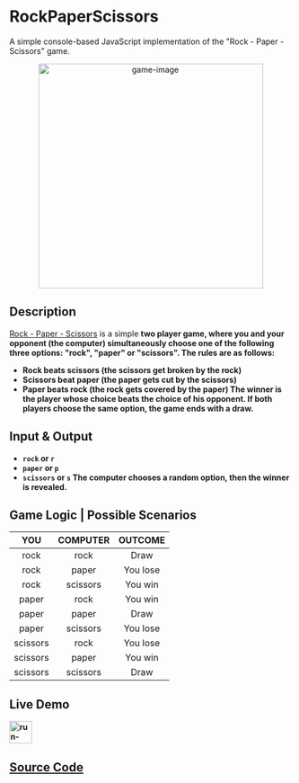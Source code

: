 # RockPaperScissors
A simple console-based JavaScript implementation of the "Rock - Paper - Scissors" game.
<p align="center"><img src="https://upload.wikimedia.org/wikipedia/commons/thumb/6/67/Rock-paper-scissors.svg/1200px-Rock-paper-scissors.svg.png" alt="game-image" height="400px"></p>

## Description
<a href="https://en.wikipedia.org/wiki/Rock_paper_scissors">Rock - Paper - Scissors</a> is a simple <b>two player game<b>, where you and your opponent (the computer) simultaneously choose one of the following three options: <b>"rock", "paper" or "scissors". The rules are as follows:
  - <b>Rock beats scissors</b> (the scissors get broken by the rock)
  - <b>Scissors beat paper</b> (the paper gets cut by the scissors) 
  - <b>Paper beats rock</b> (the rock gets covered by the paper)
The winner is the player whose choice beats the choice of his opponent. If both players choose the same option, the game ends with a draw.

## Input & Output
  - `rock` or `r`
  - `paper` or `p`
  - `scissors` or `s`
  The computer chooses a <b>random option</b>, then the <b>winner</b> is revealed.

## Game Logic | Possible Scenarios
  
|YOU|COMPUTER|OUTCOME|
| :--: | :--: | :--: |
|rock|rock|Draw|
|rock|paper|You lose|
|rock|scissors|You win|
|paper|rock|You win|
|paper|paper|Draw|
|paper|scissors|You lose|
|scissors|rock|You lose|
|scissors|paper|You win|
|scissors|scissors|Draw|
  
  
## Live Demo
[<img src="https://freepngimg.com/download/play_now_button/25403-5-play-now-button-transparent.png" alt="run-button" height="40px" />](https://replit.com/@mirokrastanov/RockPaperScissors-JS?v=1)
  
  
## [Source Code](rockPaperScissors.js)
  
  
  
